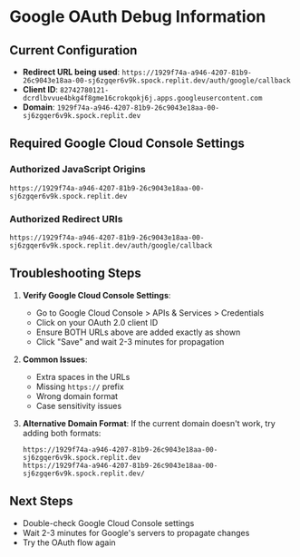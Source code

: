 # Google OAuth Debug Information

## Current Configuration
- **Redirect URL being used**: `https://1929f74a-a946-4207-81b9-26c9043e18aa-00-sj6zgqer6v9k.spock.replit.dev/auth/google/callback`
- **Client ID**: `82742780121-dcrdlbvvue4bkg4f8gme16crokqokj6j.apps.googleusercontent.com`
- **Domain**: `1929f74a-a946-4207-81b9-26c9043e18aa-00-sj6zgqer6v9k.spock.replit.dev`

## Required Google Cloud Console Settings

### Authorized JavaScript Origins
```
https://1929f74a-a946-4207-81b9-26c9043e18aa-00-sj6zgqer6v9k.spock.replit.dev
```

### Authorized Redirect URIs
```
https://1929f74a-a946-4207-81b9-26c9043e18aa-00-sj6zgqer6v9k.spock.replit.dev/auth/google/callback
```

## Troubleshooting Steps

1. **Verify Google Cloud Console Settings**:
   - Go to Google Cloud Console > APIs & Services > Credentials
   - Click on your OAuth 2.0 client ID
   - Ensure BOTH URLs above are added exactly as shown
   - Click "Save" and wait 2-3 minutes for propagation

2. **Common Issues**:
   - Extra spaces in the URLs
   - Missing `https://` prefix
   - Wrong domain format
   - Case sensitivity issues

3. **Alternative Domain Format**:
   If the current domain doesn't work, try adding both formats:
   ```
   https://1929f74a-a946-4207-81b9-26c9043e18aa-00-sj6zgqer6v9k.spock.replit.dev
   https://1929f74a-a946-4207-81b9-26c9043e18aa-00-sj6zgqer6v9k.spock.replit.dev/
   ```

## Next Steps
- Double-check Google Cloud Console settings
- Wait 2-3 minutes for Google's servers to propagate changes
- Try the OAuth flow again
